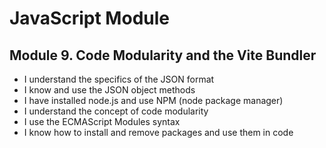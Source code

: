  <h1>JavaScript Module</h1>

 <h2>Module 9. Code Modularity and the Vite Bundler</h2>
 
<ul>
    <li>I understand the specifics of the JSON format</li>
    <li>I know and use the JSON object methods</li>
    <li>I have installed node.js and use NPM (node ​​package manager)</li>
    <li>I understand the concept of code modularity</li>
    <li>I use the ECMAScript Modules syntax</li>
    <li>I know how to install and remove packages and use them in code</li>
</ul>
